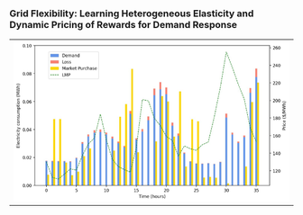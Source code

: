 ### <a name="demand-response"></a>Grid Flexibility: Learning Heterogeneous Elasticity and Dynamic Pricing of Rewards for Demand Response

<table class="wide">
<tr>
  <td class="figure">	
    <img src="../publpics/demand-response_figure.png" alt="" title="demand-response-figure"/>
  </td>
</tr>
</table>


